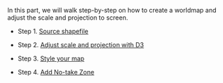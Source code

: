 In this part, we will walk step-by-step on how to create a worldmap and adjust the scale and projection to screen.
* Step 1. [Source shapefile](Shapefile.md)

* Step 2. [Adjust scale and projection with D3](D3.md)

* Step 3. [Style your map](Style.md) 

* Step 4. [Add No-take Zone](No-take.md)
